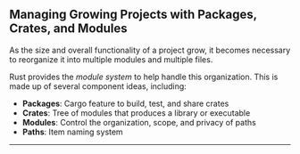 ## Managing Growing Projects with Packages, Crates, and Modules ##

As the size and overall functionality of a project grow, it becomes necessary
to reorganize it into multiple modules and multiple files.

Rust provides the *module system* to help handle this organization. This is 
made up of several component ideas, including:

* **Packages**: Cargo feature to build, test, and share crates
* **Crates**: Tree of modules that produces a library or executable
* **Modules**: Control the organization, scope, and privacy of paths
* **Paths**: Item naming system

---
